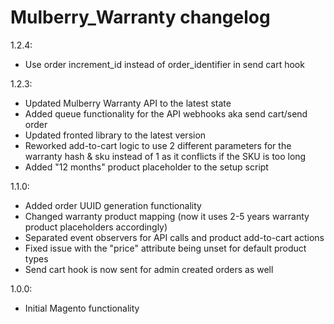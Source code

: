 Mulberry_Warranty changelog
========================

1.2.4:
- Use order increment_id instead of order_identifier in send cart hook

1.2.3:
- Updated Mulberry Warranty API to the latest state
- Added queue functionality for the API webhooks aka send cart/send order
- Updated fronted library to the latest version
- Reworked add-to-cart logic to use 2 different parameters for the warranty hash & sku instead of 1 as it conflicts if the SKU is too long
- Added "12 months" product placeholder to the setup script

1.1.0:
- Added order UUID generation functionality
- Changed warranty product mapping (now it uses 2-5 years warranty product placeholders accordingly)
- Separated event observers for API calls and product add-to-cart actions
- Fixed issue with the "price" attribute being unset for default product types
- Send cart hook is now sent for admin created orders as well

1.0.0:
- Initial Magento functionality
